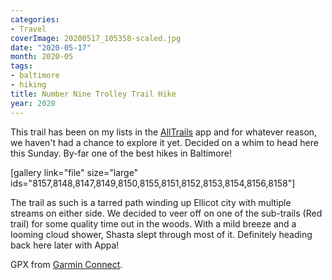```yaml
---
categories:
- Travel
coverImage: 20200517_105358-scaled.jpg
date: "2020-05-17"
month: 2020-05
tags:
- baltimore
- hiking
title: Number Nine Trolley Trail Hike
year: 2020
---
```


This trail has been on my lists in the [AllTrails](https://www.alltrails.com/) app and for whatever reason, we haven't had a chance to explore it yet. Decided on a whim to head here this Sunday. By-far one of the best hikes in Baltimore!

\[gallery link="file" size="large" ids="8157,8148,8147,8149,8150,8155,8151,8152,8153,8154,8156,8158"\]

The trail as such is a tarred path winding up Ellicot city with multiple streams on either side. We decided to veer off on one of the sub-trails (Red trail) for some quality time out in the woods. With a mild breeze and a looming cloud shower, Shasta slept through most of it. Definitely heading back here later with Appa!

GPX from [Garmin Connect](https://connect.garmin.com/modern/activity/4948345583).
